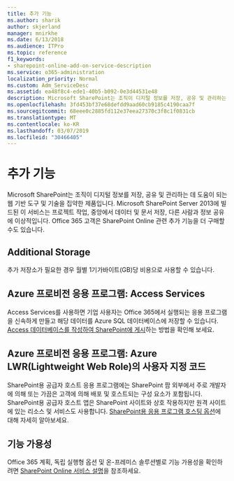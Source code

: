 ```yaml
---
title: 추가 기능
ms.author: sharik
author: skjerland
manager: mnirkhe
ms.date: 6/13/2018
ms.audience: ITPro
ms.topic: reference
f1_keywords:
- sharepoint-online-add-on-service-description
ms.service: o365-administration
localization_priority: Normal
ms.custom: Adm_ServiceDesc
ms.assetid: ea48f8c4-ede1-40b5-b092-0e3d44531e48
description: Microsoft SharePoint는 조직이 디지털 정보를 저장, 공유 및 관리하는 데 도움이 되는 웹 기반 도구 및 기술을 집약한 제품입니다. Microsoft SharePoint Server 2013에 빌드된 이 서비스는 프로젝트 작업, 중앙에서 데이터 및 문서 저장, 다른 사람과 정보 공유에 이상적입니다. Office 365 고객은 SharePoint Online 관련 추가 기능을 더 구매할 수도 있습니다.
ms.openlocfilehash: 3fd453bf37e68defdd9aad60cb9185c4190caa7f
ms.sourcegitcommit: 68eee0c2885fd112e37eea27370c3f8c1f0831cb
ms.translationtype: MT
ms.contentlocale: ko-KR
ms.lasthandoff: 03/07/2019
ms.locfileid: "30466405"
---
```

# <a name="add-ons"></a>추가 기능

Microsoft SharePoint는 조직이 디지털 정보를 저장, 공유 및 관리하는 데 도움이 되는 웹 기반 도구 및 기술을 집약한 제품입니다. Microsoft SharePoint Server 2013에 빌드된 이 서비스는 프로젝트 작업, 중앙에서 데이터 및 문서 저장, 다른 사람과 정보 공유에 이상적입니다. Office 365 고객은 SharePoint Online 관련 추가 기능을 더 구매할 수도 있습니다.
  
## <a name="additional-storage"></a>Additional Storage
<a name="bkmk_AdditionalStorage"> </a>

추가 저장소가 필요한 경우 월별 1기가바이트(GB)당 비용으로 사용할 수 있습니다.
  
## <a name="azure-provisioned-apps-access-services"></a>Azure 프로비전 응용 프로그램: Access Services
<a name="bkmk_AzureProvisionedAppsAccessServices"> </a>

Access Services를 사용하면 기업 사용자는 Office 365에서 실행되는 응용 프로그램을 신속하게 만들고 해당 데이터를 Azure SQL 데이터베이스에 저장할 수 있습니다. [Access 데이터베이스를 작성하여 SharePoint에 게시](https://go.microsoft.com/fwlink/p/?LinkID=393754)하는 방법을 확인해 보세요.
  
## <a name="azure-provisioned-apps-custom-code-in-azure-lightweight-web-role-lwr"></a>Azure 프로비전 응용 프로그램: Azure LWR(Lightweight Web Role)의 사용자 지정 코드
<a name="bkmk_AzureProvisionedAppsCustomCodeinAzureLWR"> </a>

SharePoint용 공급자 호스트 응용 프로그램에는 SharePoint 팜 외부에서 주로 개발자에 의해 또는 가끔은 고객에 의해 배포 및 호스트되는 구성 요소가 포함됩니다. SharePoint용 공급자 호스트 앱은 SharePoint 사이트와 상호 작용하지만 원격 사이트에 있는 리소스 및 서비스도 사용합니다. [SharePoint용 응용 프로그램 호스팅 옵션](https://go.microsoft.com/fwlink/?LinkId=271314)에 대해 자세히 알아보세요.
  
## <a name="feature-availability"></a>기능 가용성
<a name="bkmk_AzureProvisionedAppsCustomCodeinAzureLWR"> </a>

Office 365 계획, 독립 실행형 옵션 및 온-프레미스 솔루션별로 기능 가용성을 확인하려면 [SharePoint Online 서비스 설명](sharepoint-online-service-description.md)을 참조하세요.
  

